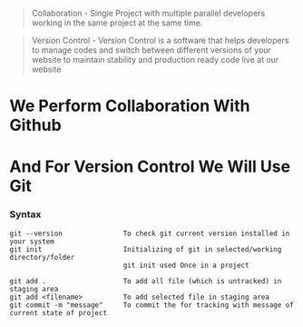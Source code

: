 > Collaboration - Single Project with multiple parallel developers working in the same project at the same time.

> Version Control - Version Control is a software that helps developers to manage codes and switch between different versions of your website to maintain stability and production ready code live at our website

# We Perform Collaboration With Github 
# And For Version Control We Will Use Git

### Syntax

```
git --version               To check git current version installed in your system
git init                    Initializing of git in selected/working directory/folder
                            git init used Once in a project

git add .                   To add all file (which is untracked) in staging area
git add <filename>          To add selected file in staging area
git commit -m "message"     To commit the for tracking with message of current state of project

```